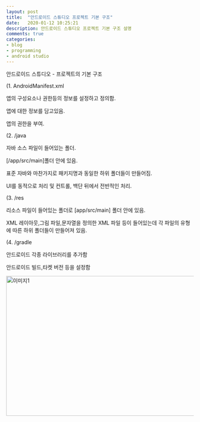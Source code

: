 ```yaml
---
layout: post
title:  "안드로이드 스튜디오 프로젝트 기본 구조"
date:   2020-01-12 10:25:21
description: 안드로이드 스튜디오 프로젝트 기본 구조 설명
comments: true
categories: 
- blog
- programming
- android studio
---
```


안드로이드 스튜디오 - 프로젝트의 기본 구조

(1. AndroidManifest.xml

앱의 구성요소나 권한등의 정보를 설정하고 정의함.

앱에 대한 정보를 담고있음.

앱의 권한을 부여.

(2. /java

자바 소스 파일이 들어있는 폴더.

[/app/src/main]폴더 안에 있음.

표준 자바와 마찬가지로 패키지명과 동일한 하위 폴더들이 만들어짐.

UI를 동적으로 처리 및 컨트롤, 백단 뒤에서 전반적인 처리.

(3. /res

리소스 파일이 들어있는 폴더로 [app/src/main] 폴더 안에 있음.

XML 레이아웃,그림 파일,문자열을 정의한 XML 파일 등이 들어있는데 각 파일의 유형에 따른 하위 폴더들이 만들어져 있음.

(4. /gradle

안드로이드 각종 라이브러리를 추가함

안드로이드 빌드,타켓 버전 등을 설정함

<img src="https://miro.medium.com/max/617/1*_L3jY17uge_fwYFvDkzlbg.png" width="1150px" height="375px" title="px(픽셀) 크기 설정" alt="이미지1"><br/>
